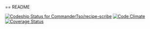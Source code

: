 == README

[ ![Codeship Status for CommanderTso/recipe-scribe](https://codeship.com/projects/7b969140-e727-0133-81da-0eb548e23054/status?branch=master)](https://codeship.com/projects/146859)
[![Code Climate](https://codeclimate.com/github/CommanderTso/recipe-scribe/badges/gpa.svg)](https://codeclimate.com/github/CommanderTso/recipe-scribe)
[![Coverage Status](https://coveralls.io/repos/github/CommanderTso/recipe-scribe/badge.svg?branch=master)](https://coveralls.io/github/CommanderTso/recipe-scribe?branch=master)

